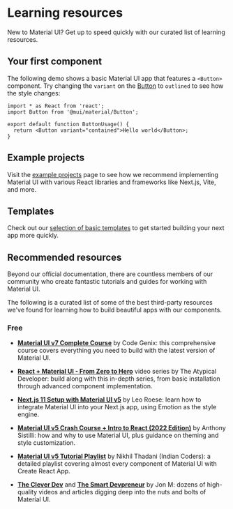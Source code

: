 # Learning resources

New to Material UI? Get up to speed quickly with our curated list of learning resources.

## Your first component

The following demo shows a basic Material UI app that features a `<Button>` component.
Try changing the `variant` on the [Button](/material-ui/react-button/) to `outlined` to see how the style changes:

```tsx
import * as React from 'react';
import Button from '@mui/material/Button';

export default function ButtonUsage() {
  return <Button variant="contained">Hello world</Button>;
}
```

## Example projects

Visit the [example projects](/material-ui/getting-started/example-projects/) page to see how we recommend implementing Material UI with various React libraries and frameworks like Next.js, Vite, and more.

## Templates

Check out our [selection of basic templates](/material-ui/getting-started/templates/) to get started building your next app more quickly.

## Recommended resources

Beyond our official documentation, there are countless members of our community who create fantastic tutorials and guides for working with Material UI.

The following is a curated list of some of the best third-party resources we've found for learning how to build beautiful apps with our components.

### Free

- **[Material UI v7 Complete Course](https://www.youtube.com/watch?v=XQVcsGbMBCM)** by Code Genix: this comprehensive course covers everything you need to build with the latest version of Material UI.

- **[React + Material UI - From Zero to Hero](https://www.youtube.com/playlist?list=PLDxCaNaYIuUlG5ZqoQzFE27CUOoQvOqnQ)** video series by The Atypical Developer: build along with this in-depth series, from basic installation through advanced component implementation.

- **[Next.js 11 Setup with Material UI v5](https://www.youtube.com/watch?v=IFaFFmPYyMI)** by Leo Roese: learn how to integrate Material UI into your Next.js app, using Emotion as the style engine.

- **[Material UI v5 Crash Course + Intro to React (2022 Edition)](https://www.youtube.com/watch?v=_W3uuxDnySQ)** by Anthony Sistilli: how and why to use Material UI, plus guidance on theming and style customization.

- **[Material UI v5 Tutorial Playlist](https://www.youtube.com/playlist?list=PLlR2O33QQkfXnZMMZC0y22gLayBbB1UQd)** by Nikhil Thadani (Indian Coders): a detailed playlist covering almost every component of Material UI with Create React App.

- **[The Clever Dev](https://www.youtube.com/channel/UCb6AZy0_D1y661PMZck3jOw)** and **[The Smart Devpreneur](https://smartdevpreneur.com/category/javascript/material-ui/)** by Jon M: dozens of high-quality videos and articles digging deep into the nuts and bolts of Material UI.
